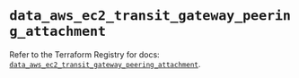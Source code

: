 # `data_aws_ec2_transit_gateway_peering_attachment`

Refer to the Terraform Registry for docs: [`data_aws_ec2_transit_gateway_peering_attachment`](https://registry.terraform.io/providers/hashicorp/aws/6.6.0/docs/data-sources/ec2_transit_gateway_peering_attachment).

